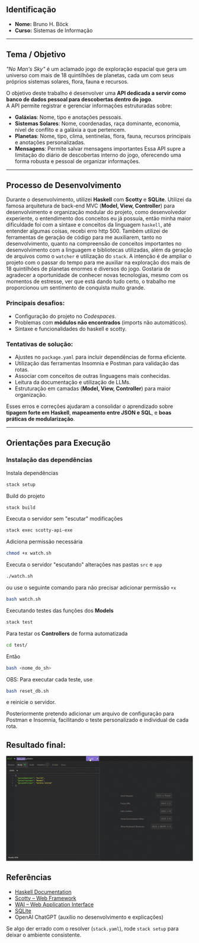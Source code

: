 ## Identificação
- **Nome:** Bruno H. Böck  
- **Curso:** Sistemas de Informação  

---

## Tema / Objetivo
*"No Man's Sky"* é um aclamado jogo de exploração espacial que gera um universo com mais de 18 quintilhões de planetas, cada um com seus próprios sistemas solares, flora, fauna e recursos.  

O objetivo deste trabalho é desenvolver uma **API dedicada a servir como banco de dados pessoal para descobertas dentro do jogo**.  
A API permite registrar e gerenciar informações estruturadas sobre:
- **Galáxias**: Nome, tipo e anotações pessoais.  
- **Sistemas Solares**: Nome, coordenadas, raça dominante, economia, nível de conflito e a galáxia a que pertencem.  
- **Planetas**: Nome, tipo, clima, sentinelas, flora, fauna, recursos principais e anotações personalizadas.
- **Mensagens**: Permite salvar mensagens importantes
Essa API supre a limitação do diário de descobertas interno do jogo, oferecendo uma forma robusta e pessoal de organizar informações.

---

## Processo de Desenvolvimento
Durante o desenvolvimento, utilizei **Haskell** com **Scotty** e **SQLite**.
Utilizei da famosa arquitetura de back-end MVC (**Model, View, Controller**) para desenvolvimento e organização modular do projeto, como desenvolvedor experiente, o entendimento dos conceitos eu já possuía, então minha maior dificuldade foi com a síntaxe e conceitos da linguagem `haskell`, até entender algumas coisas, recebi erro http 500.
Também utilizei de ferramentas de geração de código para me auxiliarem, tanto no desenvolvimento, quanto na compreensão de conceitos importantes no desenvolvimento com a linguagem e bibliotecas utilizadas, além da geração de arquivos como o `watcher` e utilização do `stack`.
A intenção é de ampliar o projeto com o passar do tempo para me auxiliar na exploração dos mais de 18 quintilhões de planetas enormes e diversos do jogo.
Gostaria de agradecer a oportunidade de conhecer novas tecnologias, mesmo com os momentos de estresse, ver que está dando tudo certo, o trabalho me proporcionou um sentimento de conquista muito grande.

### Principais desafios:
- Configuração do projeto no *Codespaces*.
- Problemas com **módulos não encontrados** (imports não automáticos).  
- Síntaxe e funcionalidades do haskell e scotty.

### Tentativas de solução:
- Ajustes no `package.yaml` para incluir dependências de forma eficiente.  
- Utilização das ferramentas Insomnia e Postman para validação das rotas.
- Associar com conceitos de outras linguagens mais conhecidas.
- Leitura da documentação e utilização de LLMs.
- Estruturação em camadas (**Model, View, Controller**) para maior organização.  

Esses erros e correções ajudaram a consolidar o aprendizado sobre **tipagem forte em Haskell**, **mapeamento entre JSON e SQL**, e **boas práticas de modularização**.

---

## Orientações para Execução

### Instalação das dependências
Instala dependências

```bash
stack setup
```

Build do projeto

```bash
stack build
```

Executa o servidor sem "escutar" modificações

```bash
stack exec scotty-api-exe
```

Adiciona permissão necessária

```bash
chmod +x watch.sh
```

Executa o servidor "escutando" alterações nas pastas `src` e `app`

```bash
./watch.sh
```

ou use o seguinte comando para não precisar adicionar permissão `+x`

```bash
bash watch.sh
```

Executando testes das funções dos **Models**

```bash
stack test
```

Para testar os **Controllers** de forma automatizada

```bash
cd test/
```

Então

```bash
bash <nome_do_sh>
```

OBS: Para executar cada teste, use
```bash
bash reset_db.sh
```
e reinicie o servidor.

Posteriormente pretendo adicionar um arquivo de configuração para Postman e Insomnia, facilitando o teste personalizado e individual de cada rota.

## Resultado final:
![Demonstração](assets/API-NMS.gif)

## Referências
- [Haskell Documentation](https://www.haskell.org/documentation/)  
- [Scotty – Web Framework](https://hackage.haskell.org/package/scotty)  
- [WAI – Web Application Interface](https://hackage.haskell.org/package/wai)  
- [SQLite](https://www.sqlite.org/docs.html)  
- OpenAI ChatGPT (auxílio no desenvolvimento e explicações)  


Se algo der errado com o resolver (`stack.yaml`), rode `stack setup` para deixar o ambiente consistente.